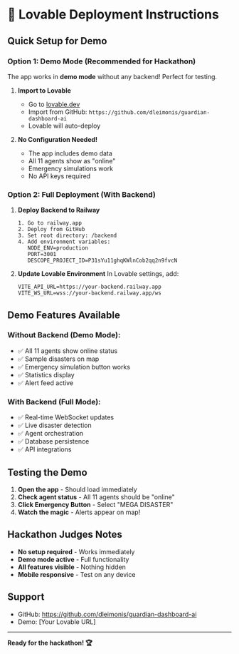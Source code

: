 # 🚀 Lovable Deployment Instructions

## Quick Setup for Demo

### Option 1: Demo Mode (Recommended for Hackathon)
The app works in **demo mode** without any backend! Perfect for testing.

1. **Import to Lovable**
   - Go to [lovable.dev](https://lovable.dev)
   - Import from GitHub: `https://github.com/dleimonis/guardian-dashboard-ai`
   - Lovable will auto-deploy

2. **No Configuration Needed!**
   - The app includes demo data
   - All 11 agents show as "online"
   - Emergency simulations work
   - No API keys required

### Option 2: Full Deployment (With Backend)

1. **Deploy Backend to Railway**
   ```
   1. Go to railway.app
   2. Deploy from GitHub
   3. Set root directory: /backend
   4. Add environment variables:
      NODE_ENV=production
      PORT=3001
      DESCOPE_PROJECT_ID=P31sYu11ghqKWlnCob2qq2n9fvcN
   ```

2. **Update Lovable Environment**
   In Lovable settings, add:
   ```
   VITE_API_URL=https://your-backend.railway.app
   VITE_WS_URL=wss://your-backend.railway.app/ws
   ```

## Demo Features Available

### Without Backend (Demo Mode):
- ✅ All 11 agents show online status
- ✅ Sample disasters on map
- ✅ Emergency simulation button works
- ✅ Statistics display
- ✅ Alert feed active

### With Backend (Full Mode):
- ✅ Real-time WebSocket updates
- ✅ Live disaster detection
- ✅ Agent orchestration
- ✅ Database persistence
- ✅ API integrations

## Testing the Demo

1. **Open the app** - Should load immediately
2. **Check agent status** - All 11 agents should be "online"
3. **Click Emergency Button** - Select "MEGA DISASTER"
4. **Watch the magic** - Alerts appear on map!

## Hackathon Judges Notes

- **No setup required** - Works immediately
- **Demo mode active** - Full functionality
- **All features visible** - Nothing hidden
- **Mobile responsive** - Test on any device

## Support

- GitHub: https://github.com/dleimonis/guardian-dashboard-ai
- Demo: [Your Lovable URL]

---

**Ready for the hackathon! 🏆**